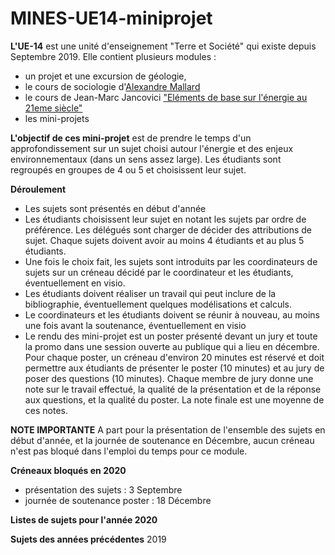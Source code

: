 # MINES-UE14-miniprojet

**L'UE-14** est une unité d'enseignement "Terre et Société" qui existe depuis Septembre 2019. Elle contient plusieurs modules : 
 * un projet et une excursion de géologie, 
 * le cours de sociologie d'[Alexandre Mallard](http://www.csi.mines-paristech.fr/equipe/chercheurs/alexandre-mallard/)  
 * le cours de Jean-Marc Jancovici ["Eléments de base sur l'énergie au 21eme siècle"](https://jancovici.com/publications-et-co/cours-mines-paristech-2019/cours-mines-paris-tech-juin-2019/)
 * les mini-projets 

**L'objectif de ces mini-projet** est de prendre le temps d'un approfondissement sur un sujet choisi autour l'énergie et des enjeux environnementaux (dans un sens assez large). Les étudiants sont regroupés en groupes de 4 ou 5 et choisissent leur sujet. 

**Déroulement** 
 * Les sujets sont présentés en début d'année
 * Les étudiants choisissent leur sujet en notant les sujets par ordre de préférence. Les délégués sont charger de décider des attributions de sujet. Chaque sujets doivent avoir au moins 4 étudiants et au plus 5 étudiants. 
 * Une fois le choix fait, les sujets sont introduits par les coordinateurs de sujets sur un créneau décidé par le coordinateur et les étudiants, éventuellement en visio. 
 * Les étudiants doivent réaliser un travail qui peut inclure de la bibliographie, éventuellement quelques modélisations et calculs. 
 * Le coordinateurs et les étudiants doivent se réunir à nouveau, au moins une fois avant la soutenance, éventuellement en visio
 * Le rendu des mini-projet est un poster présenté devant un jury et toute la promo dans une session ouverte au publique qui a lieu en décembre. Pour chaque poster, un créneau d'environ 20 minutes est réservé et doit permettre aux étudiants de présenter le poster (10 minutes) et au jury de poser des questions (10 minutes). Chaque membre de jury donne une note sur le travail effectué, la qualité de la présentation et de la réponse aux questions, et la qualité du poster. La note finale est une moyenne de ces notes.  
 
**NOTE IMPORTANTE** A part pour la présentation de l'ensemble des sujets en début d'année, et la journée de soutenance en Décembre, aucun créneau n'est pas bloqué dans l'emploi du temps pour ce module. 

**Créneaux bloqués en 2020** 
 * présentation des sujets : 3 Septembre
 * journée de soutenance poster : 18 Décembre

**Listes de sujets pour l'année 2020**


**Sujets des années précédentes** 2019
